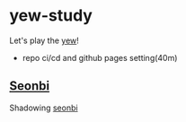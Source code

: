 # yew-study

Let's play the [yew](https://yew.rs/)!

- repo ci/cd and github pages setting(40m)

## [Seonbi](https://github.com/boscohyun/yew-study/tree/main/src)

Shadowing [seonbi](https://hackage.haskell.org/package/seonbi)
